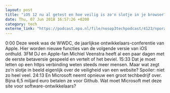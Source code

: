 ```yaml
---
layout: post
title: "iOS 12 nu al getest en hoe veilig is zo'n slotje in je browser?"
date: Thu, 07 Jun 2018 16:57:26 +0200
category: tech
externe_link: "https://podcast.npo.nl/file/nosop3techpodcast/4123/nporadio1_nosop3techpodcast_20180607_ios-12-nu-al-getest-en-hoe-veilig-is-zo-n-slotje-in-je-browser.mp3"
---
```


0:00 Deze week was de WWDC, de jaarlijkse ontwikkelaars-conferentie van Apple. Hier worden nieuwe functies van de volgende versie van iOS onthuld. 3FM DJ en Apple-fan Michiel Veenstra heeft al een paar dagen met de eerste betaversie gespeeld en vertelt of het beviel.
15:33 Dat je moet letten op een https verbinding weten steeds meer mensen. Maar wat zegt zo’n slotje in beeld eigenlijk over de veiligheid van een website? Spoiler: niet zo heel veel.
24:13 En Microsoft neemt opnieuw een groot techbedrijf over. Bijna 6,5 miljard euro betalen ze voor Github. Wat moet Microsoft met deze site voor software-ontwikkelaars?<img src="http://feeds.feedburner.com/~r/nosop3-tech-podcast/~4/IZkquYYmVWg" height="1" width="1" alt=""/>

